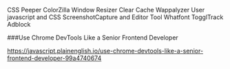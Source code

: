 CSS Peeper
ColorZilla
Window Resizer
Clear Cache
Wappalyzer
User javascript and CSS
ScreenshotCapture and Editor Tool
Whatfont
TogglTrack
Adblock

###Use Chrome DevTools Like a Senior Frontend Developer

https://javascript.plainenglish.io/use-chrome-devtools-like-a-senior-frontend-developer-99a4740674